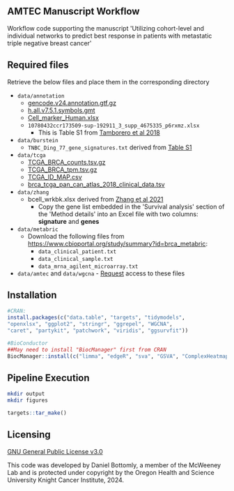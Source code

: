 ## AMTEC Manuscript Workflow

Workflow code supporting the manuscript 'Utilizing cohort-level and individual networks to predict best response in patients with metastatic triple negative breast cancer'

## Required files

Retrieve the below files and place them in the corresponding directory

-   `data/annotation`
    -   [gencode.v24.annotation.gtf.gz](https://ftp.ebi.ac.uk/pub/databases/gencode/Gencode_human/release_24/gencode.v24.annotation.gtf.gz)
    -   [h.all.v7.5.1.symbols.gmt](https://data.broadinstitute.org/gsea-msigdb/msigdb/release/7.5.1/h.all.v7.5.1.symbols.gmt)
    -   [Cell_marker_Human.xlsx](http://xteam.xbio.top/CellMarker/download/Human_cell_markers.txt)
    -   `10780432ccr173509-sup-192911_3_supp_4675335_p6rxmz.xlsx`
        -   This is Table S1 from [Tamborero et al 2018](https://aacrjournals.org/clincancerres/article/24/15/3717/80876/A-Pan-cancer-Landscape-of-Interactions-between)
-   `data/burstein`
    -   `TNBC_Ding_77_gene_signatures.txt` derived from [Table S1](https://pmc.ncbi.nlm.nih.gov/articles/instance/6349443/bin/oncotarget-10-198-s002.docx)
-   `data/tcga`
    -   [TCGA_BRCA_counts.tsv.gz](https://osf.io/gqrz9/files/osfstorage/57855f67594d9001fbb9c53e)
    -   [TCGA_BRCA_tpm.tsv.gz](https://osf.io/gqrz9/files/osfstorage/57855fdd9ad5a10200c739be)
    -   [TCGA_ID_MAP.csv](https://osf.io/gqrz9/files/osfstorage/578e44e29ad5a101fe95330e)
    -   [brca_tcga_pan_can_atlas_2018_clinical_data.tsv](https://www.cbioportal.org/study/clinicalData?id=brca_tcga_pan_can_atlas_2018)
-   `data/zhang`
    -   bcell_wrkbk.xlsx derived from [Zhang et al 2021](https://www.cell.com/cancer-cell/fulltext/S1535-6108(21)00499-2?elqTrackId=b1cd684119f04471ab546f6b63bdf5e8)
        -   Copy the gene list embedded in the 'Survival analysis' section of the 'Method details' into an Excel file with two columns: **signature** and **genes**
-   `data/metabric`
    -   Download the following files from <https://www.cbioportal.org/study/summary?id=brca_metabric>:
        -   `data_clinical_patient.txt`
        -   `data_clinical_sample.txt`
        -   `data_mrna_agilent_microarray.txt`
-   `data/amtec` and `data/wgcna`
        - [Request](mailto:mcweeney@ohsu.edu) access to these files

## Installation

``` r
#CRAN:
install.packages(c("data.table", "targets", "tidymodels", 
"openxlsx", "ggplot2", "stringr", "ggrepel", "WGCNA",
"caret", "partykit", "patchwork", "viridis", "ggsurvfit"))

#BioConductor
##May need to install "BiocManager" first from CRAN
BiocManager::install(c("limma", "edgeR", "sva", "GSVA", "ComplexHeatmap"))
```

## Pipeline Execution

``` bash
mkdir output 
mkdir figures
```

``` r
targets::tar_make()
```

## Licensing

[GNU General Public License v3.0](LICENSE)

This code was developed by Daniel Bottomly, a member of the McWeeney Lab and is protected under copyright by the Oregon Health and Science University Knight Cancer Institute, 2024.
